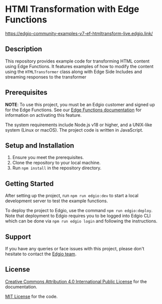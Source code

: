 # HTMl Transformation with Edge Functions

https://edgio-community-examples-v7-ef-htmltransform-live.edgio.link/

## Description

This repository provides example code for transforming HTML content using Edge Functions. It features examples of how to modify the content using the `HTMLTransformer` class along with Edge Side Includes and streaming responses to the transformer

## Prerequisites

**NOTE**: To use this project, you must be an Edgio customer and signed up for the Edge Functions. See our [Edge Functions documentation](https://docs.edg.io/guides/v7/edge-functions) for information on activating this feature.

The system requirements include Node.js v18 or higher, and a UNIX-like system (Linux or macOS). The project code is written in JavaScript.

## Setup and Installation

1. Ensure you meet the prerequisites.
2. Clone the repository to your local machine.
3. Run `npm install` in the repository directory.

## Getting Started

After setting up the project, run `npm run edgio:dev` to start a local development server to test the example functions.

To deploy the project to Edgio, use the command `npm run edgio:deploy`. Note that deployment to Edgio requires you to be
logged into Edgio CLI which can be done via `npm run edgio login` and following the instructions.

## Support

If you have any queries or face issues with this project, please don't hesitate to contact
the [Edgio team](https://edg.io/contact-support/).

## License

[Creative Commons Attribution 4.0 International Public License](LICENSE-CONTENT) for the documentation.

[MIT License](LICENSE-CODE) for the code.
